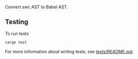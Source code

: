 Convert swc AST to Babel AST.

## Testing
To run tests

```bash
cargo test
```

For more information about writing tests, see [tests/README.md](tests/README.md).
